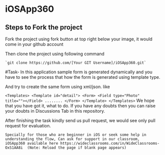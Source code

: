 # iOSApp360

## Steps to Fork the project 

Fork the project using fork button at top right below your image, it would come in your github account

Then clone the project using following command

    `git clone https://github.com/[Your GIT Username]/iOSApp360.git`

#Task-
In this application sample form is generated dynamically and you have to see the process that how the form is generated using template type.

And try to create the same form using xml/json.
like

` <Templates>
      <Template id="detail">
          <Form>
            <Field type="Photo" title=""></Field>
            ........
          </Form>
      </Template>
  </Templates>
`
We hope that you have got it, what to do. If you have any doubts then you can raise your doubts in Discussions Tab in this repository.

After finishing the task kindly send us pull request, we would see only pull request for evaluation.

`Specially for those who are beginner in iOS or seek some help in understanding the flow, Can ask for support in our classroom, iOSApp360 available here https://wideclassrooms.com/in/WideClassrooms-OxS1AA8i  (Note: Reload the page if blank page appears) `
